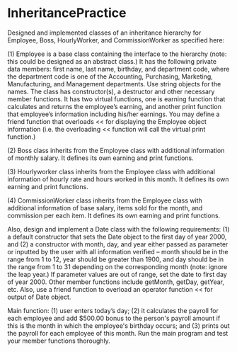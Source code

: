 InheritancePractice
===================
Designed and implemented classes of an inheritance hierarchy for Employee, Boss, HourlyWorker, and CommissionWorker as specified here:

(1) Employee is a base class containing the interface to the hierarchy (note: this could be designed as an abstract class.) It has the following private data members: first name, last name, birthday, and department code, where the department code is one of the Accounting, Purchasing, Marketing, Manufacturing, and Management departments. Use string objects for the names. The class has constructor(s), a destructor and other necessary member functions. It has two virtual functions, one is earning function that calculates and returns the employee’s earning, and another print function that employee’s information including his/her earnings. You may define a friend function that overloads << for displaying the Employee object information (i.e. the overloading << function will call the virtual print function.)

(2) Boss class inherits from the Employee class with additional information of monthly salary. It defines its own earning and print functions.

(3) Hourlyworker class inherits from the Employee class with additional information of hourly rate and hours worked in this month. It defines its own earning and print functions.

(4) CommissionWorker class inherits from the Employee class with additional information of base salary, items sold for the month, and commission per each item. It defines its own earning and print functions.

Also, design and implement a Date class with the following requirements: (1) a default constructor that sets the Date object to the first day of year 2000, and (2) a constructor with month, day, and year either passed as parameter or inputted by the user with all information verified – month should be in the range from 1 to 12, year should be greater than 1900, and day should be in the range from 1 to 31 depending on the corresponding month (note: ignore the leap year.) If parameter values are out of range, set the date to first day of year 2000. Other member functions include getMonth, getDay, getYear, etc. Also, use a friend function to overload an operator function << for output of Date object.

Main function: (1) user enters today’s day; (2) it calculates the payroll for each employee and add $500.00 bonus to the person's payroll amount if this is the month in which the employee's birthday occurs; and (3) prints out the payroll for each employee of this month. Run the main program and test your member functions thoroughly. 
